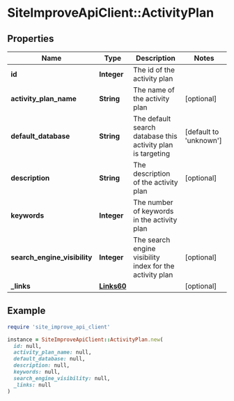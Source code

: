 # SiteImproveApiClient::ActivityPlan

## Properties

| Name | Type | Description | Notes |
| ---- | ---- | ----------- | ----- |
| **id** | **Integer** | The id of the activity plan |  |
| **activity_plan_name** | **String** | The name of the activity plan | [optional] |
| **default_database** | **String** | The default search database this activity plan is targeting | [default to &#39;unknown&#39;] |
| **description** | **String** | The description of the activity plan | [optional] |
| **keywords** | **Integer** | The number of keywords in the activity plan |  |
| **search_engine_visibility** | **Integer** | The search engine visibility index for the activity plan | [optional] |
| **_links** | [**Links60**](Links60.md) |  | [optional] |

## Example

```ruby
require 'site_improve_api_client'

instance = SiteImproveApiClient::ActivityPlan.new(
  id: null,
  activity_plan_name: null,
  default_database: null,
  description: null,
  keywords: null,
  search_engine_visibility: null,
  _links: null
)
```

